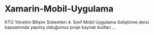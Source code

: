 # Xamarin-Mobil-Uygulama
KTÜ Yönetim Bilişim Sistemleri 4. Sınıf Mobil Uygulama Geliştirme dersi kapsamında yapmış olduğumuz proje kaynak kodları
...
